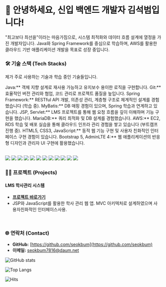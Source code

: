 # 👋 안녕하세요, 신입 백엔드 개발자 김석범입니다!

"최고보다 최선을"이라는 마음가짐으로, 시스템 최적화와 데이터 흐름 설계에 열정을 가진 개발자입니다. 
Java와 Spring Framework를 중심으로 학습하며, AWS를 활용한 클라우드 기반 애플리케이션 개발을 목표로 성장 중입니다.


### 🛠️ 기술 스택 (Tech Stacks)

제가 주로 사용하는 기술과 학습 중인 기술들입니다.

Java:** 객체 지향 설계로 재사용 가능하고 유지보수 용이한 로직을 구현합니다.
Git:** 효율적인 버전 관리와 협업, 코드 관리로 프로젝트 품질을 높입니다.
Spring Framework:** RESTful API 개발, 의존성 관리, 계층형 구조로 체계적인 설계를 경험했습니다 (학습 중).
MyBatis:** DB 매핑 경험이 있으며, Spring 학습과 연계하고 있습니다.
JSP, Servlet:** LMS 프로젝트를 통해 웹 요청 흐름을 깊이 이해하며 기능 구현을 했습니다.
MariaDB:** 쿼리 최적화 및 DB 설계를 경험했습니다.
AWS:** EC2, RDS 학습 및 배포 실습을 통해 클라우드 인프라 관리 경험을 쌓고 있습니다 (부트캠프 진행 중).
HTML5, CSS3, JavaScript:** 동적 웹 기능 구현 및 사용자 친화적인 인터페이스 구현 경험이 있습니다.
Bootstrap 5, AdminLTE 4:** 웹 애플리케이션의 반응형 디자인과 관리자 UI 구현에 활용했습니다.

<br>

<img src="https://img.shields.io/badge/Java-007396?style=for-the-badge&logo=java&logoColor=white">
<img src="https://img.shields.io/badge/Spring-6DB33F?style=for-the-badge&logo=spring&logoColor=white">
<img src="https://img.shields.io/badge/SpringBoot-6DB33F?style=for-the-badge&logo=springboot&logoColor=white">
<img src="https://img.shields.io/badge/MyBatis-EE6D00?style=for-the-badge&logo=mybatis&logoColor=white">
<img src="https://img.shields.io/badge/MariaDB-003545?style=for-the-badge&logo=mariadb&logoColor=white">
<img src="https://img.shields.io/badge/Git-F05032?style=for-the-badge&logo=git&logoColor=white">
<img src="https://img.shields.io/badge/GitHub-181717?style=for-the-badge&logo=github&logoColor=white">
<img src="https://img.shields.io/badge/AWS-232F3E?style=for-the-badge&logo=amazon-aws&logoColor=white">
<img src="https://img.shields.io/badge/HTML5-E34F26?style=for-the-badge&logo=html5&logoColor=white">
<img src="https://img.shields.io/badge/CSS3-1572B6?style=for-the-badge&logo=css3&logoColor=white">
<img src="https://img.shields.io/badge/JavaScript-F7DF1E?style=for-the-badge&logo=javascript&logoColor=black">
<img src="https://img.shields.io/badge/Bootstrap-7952B3?style=for-the-badge&logo=bootstrap&logoColor=white">


### 👨‍💻 프로젝트 (Projects)

#### **LMS 학사관리 시스템**
* **[프로젝트 바로가기](https://github.com/seokbum/LMSProject1)**
* JSP와 JavaScript를 활용한 학사 관리 웹 앱. MVC 아키텍처로 설계하였으며 사용자친화적인 인터페이스사용.


<br>

### 🌐 연락처 (Contact)

* **GitHub:** [https://github.com/seokbum](https://github.com/seokbum)
* **이메일:** seokbum7816@daum.net


![GitHub stats](https://github-readme-stats.vercel.app/api?username=YOUR_GITHUB_USERNAME&show_icons=true&theme=dark)

![Top Langs](https://github-readme-stats.vercel.app/api/top-langs/?username=YOUR_GITHUB_USERNAME&layout=compact&theme=dark)

![Hits](https://hits.seeyoufarm.com/api/count/Cntr/badge.svg?url=https%3A%2F%2Fgithub.com%2FYOUR_GITHUB_USERNAME&count_bg=%2379C83D&title_bg=%23555555&icon=&icon_color=%23E7E7E7&title=hits&edge_flat=false)
